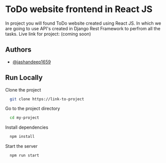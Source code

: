 
# ToDo website frontend in React JS

In project you will found ToDo website created using React JS. In which we are going to use API's created in Django Rest Framework to perfrom all the tasks.
Live link for project: (coming soon)


## Authors

- [@jashandeep1659](https://www.github.com/jashandeep1659)


## Run Locally

Clone the project

```bash
  git clone https://link-to-project
```

Go to the project directory

```bash
  cd my-project
```

Install dependencies

```bash
  npm install
```

Start the server

```bash
  npm run start
```

